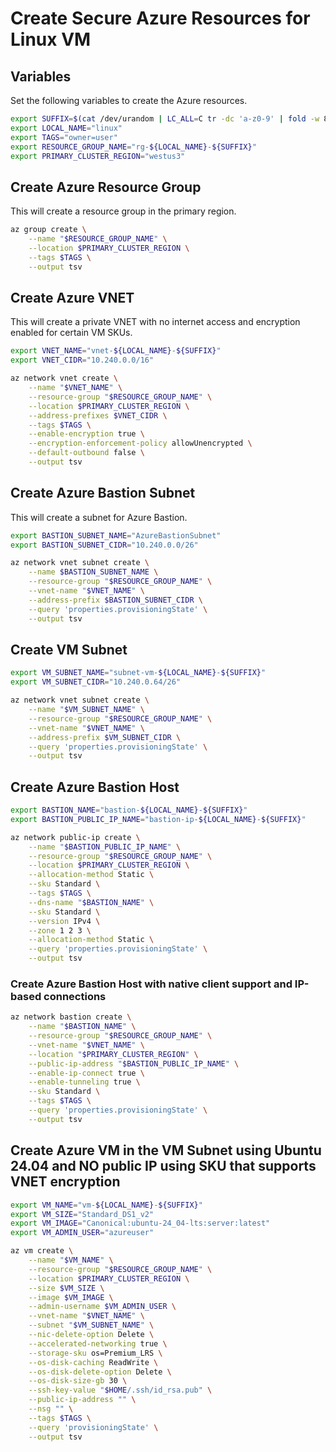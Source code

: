 # Create Secure Azure Resources for Linux VM

## Variables

Set the following variables to create the Azure resources.

```bash
export SUFFIX=$(cat /dev/urandom | LC_ALL=C tr -dc 'a-z0-9' | fold -w 8 | head -n 1)
export LOCAL_NAME="linux"
export TAGS="owner=user"
export RESOURCE_GROUP_NAME="rg-${LOCAL_NAME}-${SUFFIX}"
export PRIMARY_CLUSTER_REGION="westus3"
```

## Create Azure Resource Group

This will create a resource group in the primary region.

```bash
az group create \
    --name "$RESOURCE_GROUP_NAME" \
    --location $PRIMARY_CLUSTER_REGION \
    --tags $TAGS \
    --output tsv
```

## Create Azure VNET

This will create a private VNET with no internet access and encryption enabled for certain VM SKUs.

```bash
export VNET_NAME="vnet-${LOCAL_NAME}-${SUFFIX}"
export VNET_CIDR="10.240.0.0/16"

az network vnet create \
    --name "$VNET_NAME" \
    --resource-group "$RESOURCE_GROUP_NAME" \
    --location $PRIMARY_CLUSTER_REGION \
    --address-prefixes $VNET_CIDR \
    --tags $TAGS \
    --enable-encryption true \
    --encryption-enforcement-policy allowUnencrypted \
    --default-outbound false \
    --output tsv
```

## Create Azure Bastion Subnet

This will create a subnet for Azure Bastion.

```bash
export BASTION_SUBNET_NAME="AzureBastionSubnet"
export BASTION_SUBNET_CIDR="10.240.0.0/26"

az network vnet subnet create \
    --name $BASTION_SUBNET_NAME \
    --resource-group "$RESOURCE_GROUP_NAME" \
    --vnet-name "$VNET_NAME" \
    --address-prefix $BASTION_SUBNET_CIDR \
    --query 'properties.provisioningState' \
    --output tsv
```

## Create VM Subnet

```bash
export VM_SUBNET_NAME="subnet-vm-${LOCAL_NAME}-${SUFFIX}"
export VM_SUBNET_CIDR="10.240.0.64/26"

az network vnet subnet create \
    --name "$VM_SUBNET_NAME" \
    --resource-group "$RESOURCE_GROUP_NAME" \
    --vnet-name "$VNET_NAME" \
    --address-prefix $VM_SUBNET_CIDR \
    --query 'properties.provisioningState' \
    --output tsv
```

## Create Azure Bastion Host

```bash
export BASTION_NAME="bastion-${LOCAL_NAME}-${SUFFIX}"
export BASTION_PUBLIC_IP_NAME="bastion-ip-${LOCAL_NAME}-${SUFFIX}"

az network public-ip create \
    --name "$BASTION_PUBLIC_IP_NAME" \
    --resource-group "$RESOURCE_GROUP_NAME" \
    --location $PRIMARY_CLUSTER_REGION \
    --allocation-method Static \
    --sku Standard \
    --tags $TAGS \
    --dns-name "$BASTION_NAME" \
    --sku Standard \
    --version IPv4 \
    --zone 1 2 3 \
    --allocation-method Static \
    --query 'properties.provisioningState' \
    --output tsv
```

### Create Azure Bastion Host with native client support and IP-based connections

```bash
az network bastion create \
    --name "$BASTION_NAME" \
    --resource-group "$RESOURCE_GROUP_NAME" \
    --vnet-name "$VNET_NAME" \
    --location "$PRIMARY_CLUSTER_REGION" \
    --public-ip-address "$BASTION_PUBLIC_IP_NAME" \
    --enable-ip-connect true \
    --enable-tunneling true \
    --sku Standard \
    --tags $TAGS \
    --query 'properties.provisioningState' \
    --output tsv
```

## Create Azure VM in the VM Subnet using Ubuntu 24.04 and NO public IP using SKU that supports VNET encryption

```bash
export VM_NAME="vm-${LOCAL_NAME}-${SUFFIX}"
export VM_SIZE="Standard_DS1_v2"
export VM_IMAGE="Canonical:ubuntu-24_04-lts:server:latest"
export VM_ADMIN_USER="azureuser"

az vm create \
    --name "$VM_NAME" \
    --resource-group "$RESOURCE_GROUP_NAME" \
    --location $PRIMARY_CLUSTER_REGION \
    --size $VM_SIZE \
    --image $VM_IMAGE \
    --admin-username $VM_ADMIN_USER \
    --vnet-name "$VNET_NAME" \
    --subnet "$VM_SUBNET_NAME" \
    --nic-delete-option Delete \
    --accelerated-networking true \
    --storage-sku os=Premium_LRS \
    --os-disk-caching ReadWrite \
    --os-disk-delete-option Delete \
    --os-disk-size-gb 30 \
    --ssh-key-value "$HOME/.ssh/id_rsa.pub" \
    --public-ip-address "" \
    --nsg "" \
    --tags $TAGS \
    --query 'provisioningState' \
    --output tsv
```
